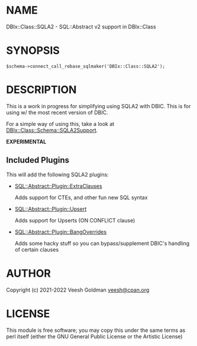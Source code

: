 # NAME

DBIx::Class::SQLA2 - SQL::Abstract v2 support in DBIx::Class

# SYNOPSIS

    $schema->connect_call_rebase_sqlmaker('DBIx::Class::SQLA2');

# DESCRIPTION

This is a work in progress for simplifying using SQLA2 with DBIC. This is for using w/ the
most recent version of DBIC.

For a simple way of using this, take a look at [DBIx::Class::Schema::SQLA2Support](https://metacpan.org/pod/DBIx%3A%3AClass%3A%3ASchema%3A%3ASQLA2Support).

**EXPERIMENTAL**

## Included Plugins

This will add the following SQLA2 plugins:

- [SQL::Abstract::Plugin::ExtraClauses](https://metacpan.org/pod/SQL%3A%3AAbstract%3A%3APlugin%3A%3AExtraClauses)

    Adds support for CTEs, and other fun new SQL syntax

- [SQL::Abstract::Plugin::Upsert](https://metacpan.org/pod/SQL%3A%3AAbstract%3A%3APlugin%3A%3AUpsert)

    Adds support for Upserts (ON CONFLICT clause)

- [SQL::Abstract::Plugin::BangOverrides](https://metacpan.org/pod/SQL%3A%3AAbstract%3A%3APlugin%3A%3ABangOverrides)

    Adds some hacky stuff so you can bypass/supplement DBIC's handling of certain clauses

# AUTHOR

Copyright (c) 2021-2022 Veesh Goldman <veesh@cpan.org>

# LICENSE

This module is free software; you may copy this under the same
terms as perl itself (either the GNU General Public License or
the Artistic License)
